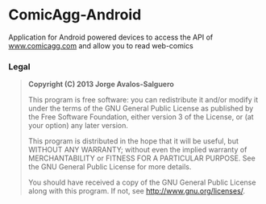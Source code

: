 # ComicAgg-Android
Application for Android powered devices to access the API of www.comicagg.com and allow you to read web-comics

### Legal
> __Copyright (C) 2013  Jorge Avalos-Salguero__
>
>  This program is free software: you can redistribute it and/or modify
>  it under the terms of the GNU General Public License as published by
>  the Free Software Foundation, either version 3 of the License, or
>  (at your option) any later version.
>
>  This program is distributed in the hope that it will be useful,
>  but WITHOUT ANY WARRANTY; without even the implied warranty of
>  MERCHANTABILITY or FITNESS FOR A PARTICULAR PURPOSE.  See the
>  GNU General Public License for more details.
>
>  You should have received a copy of the GNU General Public License
>  along with this program.  If not, see <http://www.gnu.org/licenses/>.
>
